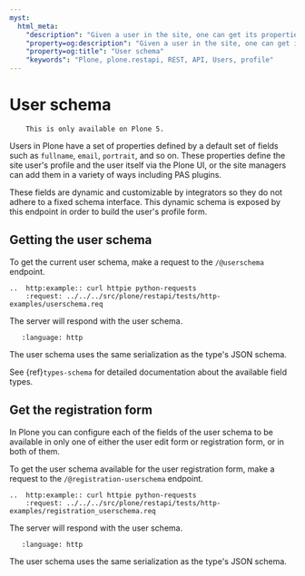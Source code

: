 ```yaml
---
myst:
  html_meta:
    "description": "Given a user in the site, one can get its properties and available fields."
    "property=og:description": "Given a user in the site, one can get its properties and available fields."
    "property=og:title": "User schema"
    "keywords": "Plone, plone.restapi, REST, API, Users, profile"
---
```


# User schema

```{note}
    This is only available on Plone 5.
```

Users in Plone have a set of properties defined by a default set of fields such as `fullname`, `email`, `portrait`, and so on.
These properties define the site user's profile and the user itself via the Plone UI, or the site managers can add them in a variety of ways including PAS plugins.

These fields are dynamic and customizable by integrators so they do not adhere to a fixed schema interface.
This dynamic schema is exposed by this endpoint in order to build the user's profile form.

## Getting the user schema

To get the current user schema, make a request to the `/@userschema` endpoint.

```{eval-rst}
..  http:example:: curl httpie python-requests
    :request: ../../../src/plone/restapi/tests/http-examples/userschema.req
```

The server will respond with the user schema.

```{literalinclude} ../../../src/plone/restapi/tests/http-examples/userschema.resp
   :language: http
```

The user schema uses the same serialization as the type's JSON schema.

See {ref}`types-schema` for detailed documentation about the available field types.

## Get the registration form

In Plone you can configure each of the fields of the user schema to be available in only one of either the user edit form or registration form, or in both of them.

To get the user schema available for the user registration form, make a request to the `/@registration-userschema` endpoint.

```{eval-rst}
..  http:example:: curl httpie python-requests
    :request: ../../../src/plone/restapi/tests/http-examples/registration_userschema.req
```

The server will respond with the user schema.

```{literalinclude} ../../../src/plone/restapi/tests/http-examples/registration_userschema.resp
   :language: http
```

The user schema uses the same serialization as the type's JSON schema.
